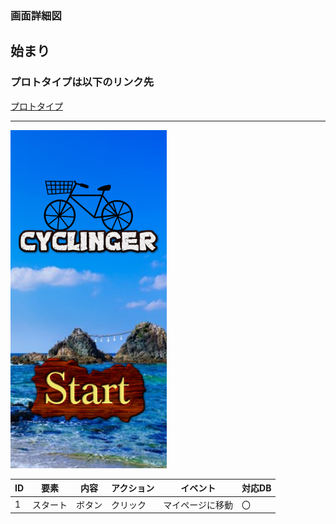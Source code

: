 ### 画面詳細図
## 始まり
### プロトタイプは以下のリンク先
[プロトタイプ](https://www.figma.com/file/YLXi0XXJfyq6239uKAU8LF/cyclinger?node-id=0%3A1)
*****
<img src="./image/始まり.png" width="250">

|ID|要素|内容|アクション|イベント|対応DB|
|--|----|----|---------|--------|------|
|1|スタート|ボタン|クリック|マイページに移動|〇|
